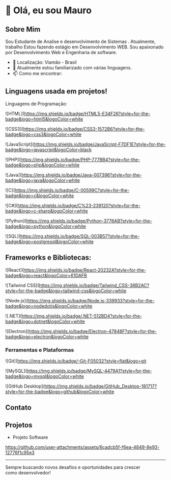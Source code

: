# 👋 Olá, eu sou Mauro


## Sobre Mim

Sou Estudante de Analise e desenvolvimento de Sistemas . Atualmente, trabalho Estou fazendo estágio em Desenvolvimento WEB. Sou apaixonado por Desenvolvimento Web e Engenharia de software.

- 📍 Localização: Viamão - Brasil
- 🌱 Atualmente estou familiarizado com várias linguagens.
- 📫 Como me encontrar: 

## Linguagens usada em projetos!

Linguagens de Programação: 

  ![HTML](https://img.shields.io/badge/HTML5-E34F26?style=for-the-badge&logo=html5&logoColor=white

  ![CSS3](https://img.shields.io/badge/CSS3-1572B6?style=for-the-badge&logo=css3&logoColor=white

  ![JavaScript](https://img.shields.io/badge/JavaScript-F7DF1E?style=for-the-badge&logo=javascript&logoColor=black

  ![PHP](https://img.shields.io/badge/PHP-777BB4?style=for-the-badge&logo=php&logoColor=white

  ![Java](https://img.shields.io/badge/Java-007396?style=for-the-badge&logo=java&logoColor=white

  ![C](https://img.shields.io/badge/C-00599C?style=for-the-badge&logo=c&logoColor=white

  ![C#](https://img.shields.io/badge/C%23-239120?style=for-the-badge&logo=c-sharp&logoColor=white

  ![Python](https://img.shields.io/badge/Python-3776AB?style=for-the-badge&logo=python&logoColor=white

  ![SQL](https://img.shields.io/badge/SQL-003B57?style=for-the-badge&logo=postgresql&logoColor=white
  
## Frameworks e Bibliotecas: 

![React](https://img.shields.io/badge/React-20232A?style=for-the-badge&logo=react&logoColor=61DAFB

![Tailwind CSS](https://img.shields.io/badge/Tailwind_CSS-38B2AC?style=for-the-badge&logo=tailwind-css&logoColor=white

![Node.js](https://img.shields.io/badge/Node.js-339933?style=for-the-badge&logo=nodedotjs&logoColor=white

![.NET](https://img.shields.io/badge/.NET-512BD4?style=for-the-badge&logo=dotnet&logoColor=white

![Electron](https://img.shields.io/badge/Electron-47848F?style=for-the-badge&logo=electron&logoColor=white

### Ferramentas e Plataformas
![Git](https://img.shields.io/badge/-Git-F05032?style=flat&logo=git

![MySQL](https://img.shields.io/badge/MySQL-4479A1?style=for-the-badge&logo=mysql&logoColor=white

![GitHub Desktop](https://img.shields.io/badge/GitHub_Desktop-181717?style=for-the-badge&logo=github&logoColor=white
## Contato



## Projetos

- Projeto Software


https://github.com/user-attachments/assets/6cadcb5f-f6ea-4849-8e93-12776f1c95e3









---

Sempre buscando novos desafios e oportunidades para crescer como desenvolvedor!
